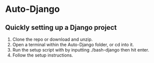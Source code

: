 # Auto-Django

Quickly setting up a Django project
-----------------------------------

1. Clone the repo or download and unzip.
2. Open a terminal within the Auto-Django folder, or cd into it.
3. Run the setup script with by inputting ./bash-django then hit enter.
4. Follow the setup instructions.
